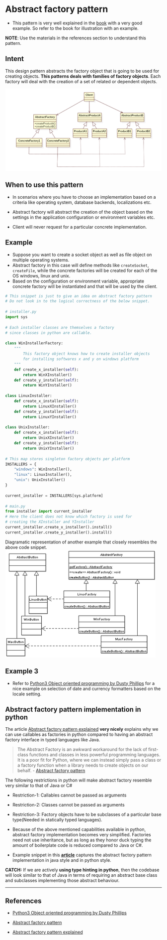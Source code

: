 # Abstract factory pattern

- This pattern is very well explained in the [book](<(https://www.amazon.in/dp/B005O9OFWQ/ref=dp-kindle-redirect?_encoding=UTF8&btkr=1)>) with a very good example. So refer to the book for illustration with an example.

**NOTE**: Use the materials in the references section to understand this pattern.

## Intent

This design pattern abstracts the factory object that is going to be used for creating objects. **This patterns deals with families of factory objects**. Each factory will deal with the creation of a set of related or dependent objects.

![Abstract factory example 1](./abstract_factory.png)

## When to use this pattern

- In scenarios where you have to choose an implementation based on a criteria like operating system, database backends, localizations etc.

- Abstract factory will abstract the creation of the object based on the settings in the application configuration or environment variables etc.

- Client will never request for a particular concrete implementation.

## Example

- Suppose you want to create a socket object as well as file object on multiple operating systems.
- Abstract factory in this case will define methods like `createSocket`, `createFile`, while the concrete factories will be created for each of the OS windows, linux and unix.
- Based on the configuration or environment variable, appropriate concrete factory will be instantiated and that will be used by the client.

```Python
# This snippet is just to give an idea on abstract factory pattern
# Do not look in to the logical correctness of the below snippet.

# installer.py
import sys

# Each installer classes are themselves a factory
# since classes in python are callable.

class WinInstallerFactory:
    """
        This factory object knows how to create installer objects
        for installing softwares x and y on windows platform
    """
    def create_x_installer(self):
        return WinXInstaller()
    def create_y_installer(self):
        return WinYInstaller()

class LinuxInstaller:
    def create_x_installer(self):
        return LinuxXInstaller()
    def create_y_installer(self):
        return LinuxYInstaller()

class UnixInstaller:
    def create_x_installer(self):
        return UnixXInstaller()
    def create_y_installer(self):
        return UnixYInstaller()

# This map stores singleton factory objects per platform
INSTALLERS = {
    "windows": WinInstaller(),
    "linux": LinuxInstaller(),
    "unix": UnixInstaller()
}

current_installer = INSTALLERS[sys.platform]

# main.py
from installer import current_installer
# Here the client does not know which factory is used for
# creating the XInstaller and YInstaller
current_installer.create_x_installer().install()
current_installer.create_y_installer().install()
```

Diagramatic representation of another example that closely resembles the above code snippet.
![Abstract factory example 2](./abstract_factory_2.png)

## Example 3

- Refer to [Python3 Object oriented programming by Dusty Phillips](https://www.amazon.in/dp/B005O9OFWQ/ref=dp-kindle-redirect?_encoding=UTF8&btkr=1) for a nice example on selection of date and currency formatters based on the locale setting.

## Abstract factory pattern implementation in python

The article [Abstract factory pattern explained](https://python-patterns.guide/gang-of-four/abstract-factory/) **very nicely** explains why we can use callables as factories in python compared to having an abstract factory interface in typed languages like Java.

> The Abstract Factory is an awkward workaround for the lack of first-class functions and classes in less powerful programming languages. It is a poor fit for Python, where we can instead simply pass a class or a factory function when a library needs to create objects on our behalf. - [Abstract factory pattern](https://python-patterns.guide/gang-of-four/abstract-factory/)

The following restrictions in python will make abstract factory resemble very similar to that of Java or C#

- Restriction-1: Callables cannot be passed as arguments
- Restriction-2: Classes cannot be passed as arguments
- Restriction-3: Factory objects have to be subclasses of a particular base type(Needed in statically typed languages).

- Because of the above mentioned capabilities available in python, abstract factory implementation becomes very simplified. Factories need not use inheritance, but as long as they honor duck typing the amount of boilerplate code is reduced compared to Java or C#.
- Example snippet in this [**article**](https://python-3-patterns-idioms-test.readthedocs.io/en/latest/Factory.html#abstract-factories) captures the abstract factory pattern implementation in java style and in python style.

**CATCH:** If we are actively **using type hinting in python**, then the codebase will look similar to that of Java in terms of requiring an abstract base class and subclasses implementing those abstract behaviour.

---

## References

- [Python3 Object oriented programming by Dusty Phillips](https://www.amazon.in/dp/B005O9OFWQ/ref=dp-kindle-redirect?_encoding=UTF8&btkr=1)

- [Abstract factory pattern](https://github.com/faif/python-patterns/blob/master/patterns/creational/abstract_factory.py)

- [Abstract factory pattern explained](https://python-patterns.guide/gang-of-four/abstract-factory/)
